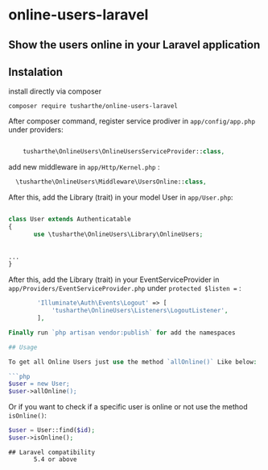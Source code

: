# online-users-laravel
## Show the users online in your Laravel application

## Instalation

install directly via composer

```
composer require tusharthe/online-users-laravel
```

After composer command, register service prodiver in `app/config/app.php` under providers:
```php 

    tusharthe\OnlineUsers\OnlineUsersServiceProvider::class,
```    


add new middleware in `app/Http/Kernel.php` :

```php
  \tusharthe\OnlineUsers\Middleware\UsersOnline::class,
```

After this, add the Library (trait) in your model User in `app/User.php`:

```php

class User extends Authenticatable
{
       use \tusharthe\OnlineUsers\Library\OnlineUsers;
       
    
...
}

```
After this, add the Library (trait) in your EventServiceProvider in `app/Providers/EventServiceProvider.php` under `protected $listen =` :
```php
        'Illuminate\Auth\Events\Logout' => [
            'tusharthe\OnlineUsers\Listeners\LogoutListener',
        ],

Finally run `php artisan vendor:publish` for add the namespaces

## Usage

To get all Online Users just use the method `allOnline()` Like below:

```php
$user = new User;
$user->allOnline();
```
Or if you want to check if a specific user is online or not use the method `isOnline()`:

```php
$user = User::find($id);
$user->isOnline();
```
```
## Laravel compatibility
       5.4 or above    
